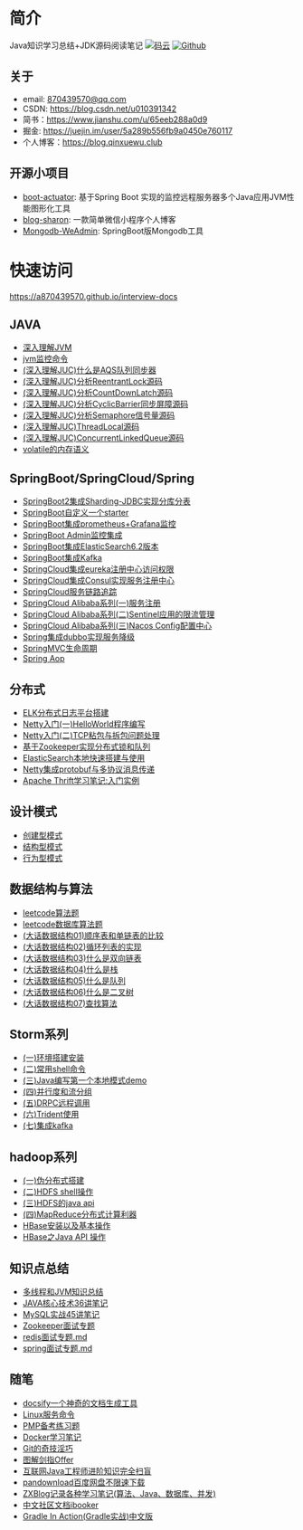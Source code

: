 



# 简介

Java知识学习总结+JDK源码阅读笔记
[![码云](https://img.shields.io/badge/Gitee-%E7%A0%81%E4%BA%91-yellow.svg)](https://gitee.com/qinxuewu)
[![Github](https://img.shields.io/badge/Github-Github-red.svg)](https://github.com/a870439570)

## 关于

- email:  870439570@qq.com
- CSDN: https://blog.csdn.net/u010391342
- 简书：https://www.jianshu.com/u/65eeb288a0d9
- 掘金: https://juejin.im/user/5a289b556fb9a0450e760117
- 个人博客：https://blog.qinxuewu.club

## 开源小项目

- [boot-actuator](https://github.com/a870439570/boot-actuator):   基于Spring Boot 实现的监控远程服务器多个Java应用JVM性能图形化工具
- [blog-sharon](https://github.com/a870439570/blog-sharon):   一款简单微信小程序个人博客
- [Mongodb-WeAdmin](https://github.com/a870439570/Mongodb-WeAdmin):  SpringBoot版Mongodb工具


# 快速访问
https://a870439570.github.io/interview-docs



## JAVA 
- [深入理解JVM](docs/2019/深入理解JVM.md)
- [jvm监控命令](docs/JVM/jvm监控命令.md)
- [(深入理解JUC)什么是AQS队列同步器](https://blog.csdn.net/u010391342/article/details/88657920)
- [(深入理解JUC)分析ReentrantLock源码](https://blog.csdn.net/u010391342/article/details/88686965)
- [(深入理解JUC)分析CountDownLatch源码](docs/2019/分析CountDownLatch源码.md)
- [(深入理解JUC)分析CyclicBarrier同步屏障源码](docs/2019/CyclicBarrier.md)
- [(深入理解JUC)分析Semaphore信号量源码](docs/2019/Semaphore.md)
- [(深入理解JUC)ThreadLocal源码](https://blog.qinxuewu.club/2019/03/28/java/shen-ru-li-jie-threadlocal-yuan-ma)
- [(深入理解JUC)ConcurrentLinkedQueue源码](https://blog.qinxuewu.club/2019/03/29/java/shen-ru-li-jie-concurrentlinkedqueue-yuan-ma)
- [volatile的内存语义](https://blog.qinxuewu.club/2019/04/05/java/volatile-de-nei-cun-yu-yi)



## SpringBoot/SpringCloud/Spring
- [SpringBoot2集成Sharding-JDBC实现分库分表](docs/2019/SpringBoot2集成Sharding-JDBC实现分库分表.md)
- [SpringBoot自定义一个starter](docs/2019/SpringBoot自定义一个starter.md  )
- [SpringBoot集成prometheus+Grafana监控](https://blog.qinxuewu.club/2019/04/02/spring-xi-lie/springboot-ji-cheng-prometheus-grafana-jian-kong)
- [SpringBoot Admin监控集成](docs/Spring/SpringBootAdmin.md)
- [SpringBoot集成ElasticSearch6.2版本](https://blog.csdn.net/u010391342/article/details/82153709)
- [SpringBoot集成Kafka](https://blog.csdn.net/u010391342/article/details/81430402)
- [SpringCloud集成eureka注册中心访问权限](https://blog.csdn.net/u010391342/article/details/83086519)
- [SpringCloud集成Consul实现服务注册中心](https://blog.csdn.net/u010391342/article/details/83082801)
- [SpringCloud服务链路追踪](docs/Spring/Springcloud服务链路追踪.md)
- [SpringCloud Alibaba系列(一)服务注册](https://blog.csdn.net/u010391342/article/details/86655712)
- [SpringCloud Alibaba系列(二)Sentinel应用的限流管理](https://blog.csdn.net/u010391342/article/details/86678637)
- [SpringCloud Alibaba系列(三)Nacos Config配置中心](https://blog.csdn.net/u010391342/article/details/86702084)
- [Spring集成dubbo实现服务降级](docs/Spring/Spring集成dubbo集群实现服务降级.md)
- [SpringMVC生命周期](docs/Spring/SpringMvc生命周期.md)
- [Spring Aop](docs/Spring/aop.md)

## 分布式
- [ELK分布式日志平台搭建](https://blog.csdn.net/u010391342/article/details/82895385)
- [Netty入门(一)HelloWorld程序编写](https://blog.csdn.net/u010391342/article/details/83011198)
- [Netty入门(二)TCP粘包与拆包问题处理](https://blog.csdn.net/u010391342/article/details/83011294)
- [基于Zookeeper实现分布式锁和队列](https://blog.csdn.net/u010391342/article/details/82192933)
- [ElasticSearch本地快速搭建与使用](https://blog.csdn.net/u010391342/article/details/82117389)
- [Netty集成protobuf与多协议消息传递](https://myblog.qinxuewu.club/index.php/archives/119.html)
- [Apache Thrift学习笔记:入门实例](https://myblog.qinxuewu.club/index.php/archives/121.html)


## 设计模式
- [创建型模式](docs/2019/创建型模式.md)
- [结构型模式](docs/2019/结构型模式.md)
- [行为型模式](docs/2019/行为型模式.md)

## 数据结构与算法
- [leetcode算法题](docs/leetcode/leetcodeJava.md)
- [leetcode数据库算法题](docs/leetcode/sql算法.md)
- [(大话数据结构01)顺序表和单链表的比较](https://blog.csdn.net/u010391342/article/details/86760777)
- [(大话数据结构02)循环列表的实现](https://blog.csdn.net/u010391342/article/details/86767093)
- [(大话数据结构03)什么是双向链表](https://blog.csdn.net/u010391342/article/details/86768074)
- [(大话数据结构04)什么是栈](https://blog.csdn.net/u010391342/article/details/86773596)
- [(大话数据结构05)什么是队列](https://blog.csdn.net/u010391342/article/details/86775025)
- [(大话数据结构06)什么是二叉树](https://blog.csdn.net/u010391342/article/details/86990584)
- [(大话数据结构07)查找算法](https://blog.csdn.net/u010391342/article/details/88715233)

## Storm系列
- [(一)环境搭建安装](docs/storm/storm01.md)
- [(二)常用shell命令](docs/storm/storm02.md)
- [(三)Java编写第一个本地模式demo](doc/storm/storm03.md)
- [(四)并行度和流分组](docs/storm/storm04.md)
- [(五)DRPC远程调用](docs/storm/storm05.md)
- [(六)Trident使用](docs/storm/storm06.md)
- [(七)集成kafka](docs/storm/storm07.md)

## hadoop系列
- [(一)伪分布式搭建](docs/hadoop/hadoop01.md)
- [(二)HDFS shell操作](docs/hadoop/hadoop02.md)
- [(三)HDFS的java api](docs/hadoop/hadoop03.md)
- [(四)MapReduce分布式计算利器](docs/hadoop/hadoop04.md)
- [HBase安装以及基本操作](docs/hadoop/hbase01.md)
- [HBase之Java API 操作](docs/hadoop/hbase02.md)

## 知识点总结
- [多线程和JVM知识总结](docs/2019/多线程和JVM知识总结.md)
- [JAVA核心技术36讲笔记](docs/2019/JAVA核心技术36讲.md)
- [MySQL实战45讲笔记](docs/2019/MySQL实战45讲笔记.md)
- [Zookeeper面试专题](docs/其它/Zookeeper面试专题.md)
- [redis面试专题.md](docs/其它/redis面试.md)
- [spring面试专题.md](docs/其它/spring.md)


## 随笔
- [docsify一个神奇的文档生成工具](docs/其它/docsify.md)
- [Linux服务命令](docs/其它/Linxu服务命令.md)
- [PMP备考练习题](docs/2019/PMP练习题.md)
- [Docker学习笔记](docs/2019/docker笔记.md)
- [Git的奇技淫巧](https://github.com/521xueweihan/git-tips)
- [图解剑指Offer](docs/https://github.com/ZXZxin/ZXBlog/tree/master/%E5%88%B7%E9%A2%98/Other/%E5%89%91%E6%8C%87Offer)
- [互联网Java工程师进阶知识完全扫盲](https://github.com/doocs/advanced-java)
- [pandownload百度网盘不限速下载](http://pandownload.com/index.html)
- [ZXBlog记录各种学习笔记(算法、Java、数据库、并发)](https://github.com/ZXZxin/ZXBlog)
- [中文社区文档ibooker](https://www.ibooker.org.cn/docs/)
- [Gradle In Action(Gradle实战)中文版](https://lippiouyang.gitbooks.io/gradle-in-action-cn/content/)

